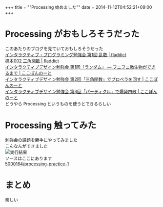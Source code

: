 +++
title = ""Processing 始めました""
date = 2014-11-12T04:52:21+09:00
+++

Processing がおもしろそうだった
====
このあたりのブログを見ていておもしろそうだった  
[インタラクティブ・プログラミング勉強会 第1回 乱数 | fladdict](http://fladdict.net/blog/2014/10/visual-coding-1.html)  
[標本002 三角関数 | fladdict](http://fladdict.net/blog/2014/11/specimen00.html)  
[インタラクティブデザイン勉強会 第1回「ランダム」 — フニフニ微生物ができるまで | ここぽんのーと](http://cocopon.me/blog/?p=4992)  
[インタラクティブデザイン勉強会 第2回「三角関数」でプロペラを回す | ここぽんのーと](http://cocopon.me/blog/?p=5027)  
[インタラクティブデザイン勉強会 第3回「パーティクル」で爆発四散 | ここぽんのーと](http://cocopon.me/blog/?p=5081)  
どうやら Processing というものを使うとできるらしい

Processing 触ってみた
====
勉強会の課題を勝手にやってみました  
こんなんができました  
![実行結果](/images/2014-11-processing_practice_1/out.gif)  
ソースはここにあります  
[5000164/processing-practice-1](https://github.com/5000164/processing-practice-1)

まとめ
====
楽しい
